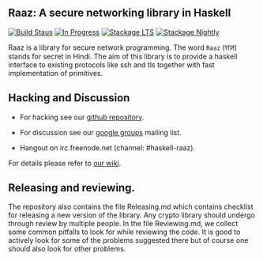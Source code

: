 Raaz: A secure networking library in Haskell
--------------------------------------------

[![Build Staus][travis-status]][travis-raaz]
[![In Progress][waffle-inprogress]][waffle-raaz]
[![Stackage LTS][stackage-lts-raaz-badge]][stackage-lts-raaz]
[![Stackage Nightly][stackage-nightly-raaz-badge]][stackage-nightly-raaz]


Raaz is a library for secure network programming. The word `Raaz`
(&#x0930;&#x093E;&#x095B;) stands for secret in Hindi. The aim of this library
is to provide a haskell interface to existing protocols like ssh and
tls together with fast implementation of primitives.

Hacking and Discussion
----------------------

* For hacking see our [github repository][repo].

* For discussion see our [google groups][emailgroups] mailing list.

* Hangout on irc.freenode.net (channel: #haskell-raaz).

For details please refer to [our wiki][wiki].

## Releasing and reviewing.

The repository also contains the file Releasing.md which contains
checklist for releasing a new version of the library. Any crypto
library should undergo through review by multiple people. In the file
Reviewing.md, we collect some common pitfalls to look for while
reviewing the code. It is good to actively look for some of the
problems suggested there but of course one should also look for other
problems.




[wiki]: <https://github.com/raaz-crypto/raaz/wiki> "Raaz Wiki"
[repo]: <https://github.com/raaz-crypto/raaz> "Raaz on github"

[emailgroups]: <https://groups.google.com/forum/#!forum/hraaz> "Raaz on Google groups"
[waffle-raaz]:   <http://waffle.io/raaz-crypto/raaz>
[waffle-inprogress]: <https://badge.waffle.io/raaz-crypto/raaz.svg?label=waffle%3Ain%20progress&title=In%20Progress>
[travis-status]: <https://secure.travis-ci.org/raaz-crypto/raaz.png> "Build status"
[travis-raaz]: <https://travis-ci.org/raaz-crypto/raaz>
[stackage-lts-raaz]: <http://stackage.org/lts/package/raaz>
[stackage-nightly-raaz]: <http://stackage.org/nightly/package/raaz>

[stackage-lts-raaz-badge]: <http://stackage.org/package/raaz/badge/lts>
[stackage-nightly-raaz-badge]: <http://stackage.org/package/raaz/badge/nightly>
